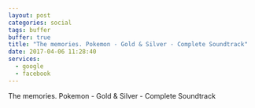 ```yaml
---
layout: post
categories: social
tags: buffer
buffer: true
title: "The memories. Pokemon - Gold & Silver - Complete Soundtrack"
date: 2017-04-06 11:28:40
services: 
  - google
  - facebook
---
```

The memories. Pokemon - Gold &amp; Silver - Complete Soundtrack
